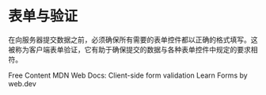 # 表单与验证

在向服务器提交数据之前，必须确保所有需要的表单控件都以正确的格式填写。这被称为客户端表单验证，它有助于确保提交的数据与各种表单控件中规定的要求相符。

<ResourceGroupTitle>Free Content</ResourceGroupTitle>
<BadgeLink badgeText='Read' colorScheme='yellow' href='https://developer.mozilla.org/en-US/docs/Learn/Forms/Form_validation'>MDN Web Docs: Client-side form validation</BadgeLink>
<BadgeLink badgeText='Read' colorScheme='yellow' href='https://web.dev/learn/forms/'>Learn Forms by web.dev</BadgeLink>
